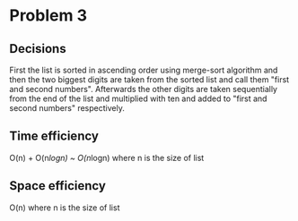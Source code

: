 # Problem 3
## Decisions
First the list is sorted in ascending order using merge-sort algorithm and then the two biggest digits are taken from the sorted list and call them "first and second numbers". Afterwards the other digits are taken sequentially from the end of the list and multiplied with ten and added to "first and second numbers" respectively.  
## Time efficiency
O(n) + O(n*logn) ~ O(n*logn) where n is the size of list

## Space efficiency
O(n) where n is the size of list